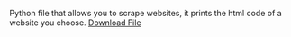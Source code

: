 Python file that allows you to scrape websites, it prints the html code of a website you choose.
<a href="scrape.py">Download File</a>


